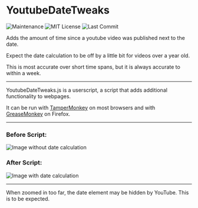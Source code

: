 # YoutubeDateTweaks
![Maintenance](https://img.shields.io/badge/Maintained%3F-yes-green.svg)
![MIT License](https://img.shields.io/github/license/zsarge/YoutubeDateTweaks)
![Last Commit](https://img.shields.io/github/last-commit/zsarge/YoutubeDateTweaks)

Adds the amount of time since a youtube video was published next to the date.

Expect the date calculation to be off by a little bit for videos over a year old.

This is most accurate over short time spans, but it is always accurate to within a week.

-------

YoutubeDateTweaks.js is a userscript, a script that adds additional functionality to webpages.

It can be run with [TamperMonkey](https://www.tampermonkey.net) on most browsers
and with [GreaseMonkey](https://addons.mozilla.org/en-US/firefox/addon/greasemonkey/) on Firefox.

-------

### Before Script:

![Image without date calculation](https://i.imgur.com/c4JLJ1g.png)

### After Script:

![Image with date calculation](https://i.imgur.com/l0Ulcrf.png)

--------

When zoomed in too far, the date element may be hidden by YouTube. This is to be expected.
